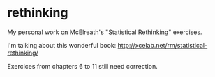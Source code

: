 # rethinking
My personal work on McElreath's "Statistical Rethinking" exercises.

I'm talking about this wonderful book: http://xcelab.net/rm/statistical-rethinking/

Exercices from chapters 6 to 11 still need correction.